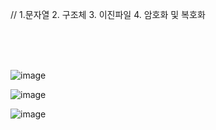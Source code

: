 // 1.문자열 2. 구조체 3. 이진파일 4. 암호화 및 복호화

</br></br></br>

![image](https://user-images.githubusercontent.com/61842827/206831561-b0e1cb1d-dbfa-40dd-af54-6d4a8fc5f364.png)

![image](https://user-images.githubusercontent.com/61842827/206831576-f91198bb-d530-42da-a373-6ccdaf0a3696.png)

![image](https://user-images.githubusercontent.com/61842827/206831609-b88dd2ae-3b0e-4b77-bcdd-998dd5b2dbcc.png)

